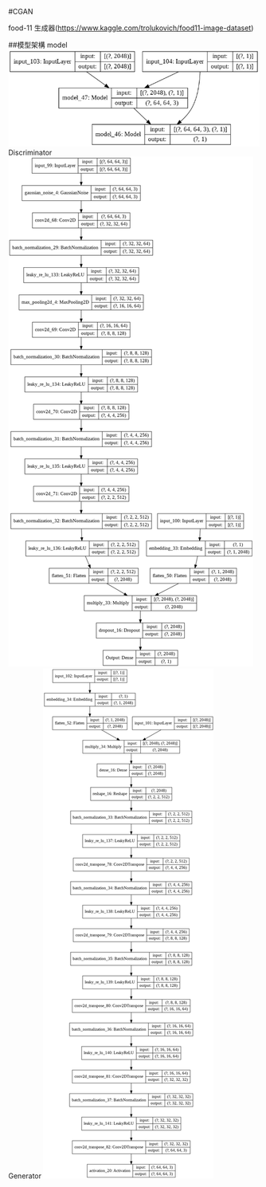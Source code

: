 #CGAN

food-11 生成器(https://www.kaggle.com/trolukovich/food11-image-dataset)

##模型架構
model
[![](https://github.com/leeprinxin/CGAN/blob/main/model.png?raw=true)](http://https://github.com/leeprinxin/CGAN/blob/main/model.png?raw=true)
Discriminator
[![](https://github.com/leeprinxin/CGAN/blob/main/discriminator.png?raw=true)](http://https://github.com/leeprinxin/CGAN/blob/main/discriminator.png?raw=true)
Generator
[![](https://github.com/leeprinxin/CGAN/blob/main/generator.png?raw=true)](http://https://github.com/leeprinxin/CGAN/blob/main/generator.png?raw=true)
